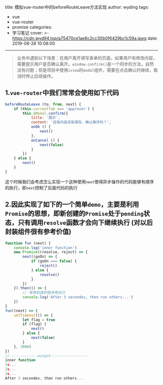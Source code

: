 title: 模拟vue-router中的beforeRouteLeave方法实现
author: wyding
tags:
  - vue
  - vue-router
  - promise
categories:
  - 学习笔记
cover: >-
  https://cdn.wyd94.top/a75470ce1ae6c2cc30b0f6429bc1c59a.jpeg
date: 2019-08-28 10:08:00
---
> 业务中遇到以下场景：在用户离开填写表单的页面，如果用户有修改内容，需要提示用户是否确认离开。`window.confirm()`是一个同步的方法，自然没有问题；但是项目中使用`iview`的`modal`组件，需要在点击确认时继续，取消时停止后续操作。

<!-- more -->
## 1.`vue-router`中我们常常会使用如下代码
```js
beforeRouteLeave (to, from, next) {
    if (this.currentTab === 'approver') {
        this.$Modal.confirm({
            title: '提示',
            content: '还有内容没有保存，确认离开吗？',
            onOk () {
                next()
            },
            onCancel () {
                next(false)
            }
        })
    } else {
        next()
    }
}
```
这个时候我们会考虑怎么实现一个这种使用`next`使得异步操作的代码能够有顺序的执行，即`next`控制了后面代码的执行


## 2.因此实现了如下的一个简单`demo`，主要是利用`Promise`的思想，即新创建的`Promise`处于`pending`状态，只有调用`resolve`函数才会向下继续执行 **(对以后封装组件很有参考价值)**
```js
function fun (next) {
    console.log('inner function')
    new Promise((resolve, reject) => {
        next((goOn) => {
            if (goOn === false) {
                reject()
            } else {
                resolve()
            }
        })
    }).then(() => {
        // 等等前面的程序再执行
        console.log('After 3 secondes, then run others...')
    })
}
fun((next) => {
    setTimeout(() => {
        let flag = true
        if (flag) {
            next()
        } else {
            next(false)
        }
    }, 3000)
})
// ------------output-----------------
inner function
1s...
2s...
3s...
After 3 secondes, then run others...
```